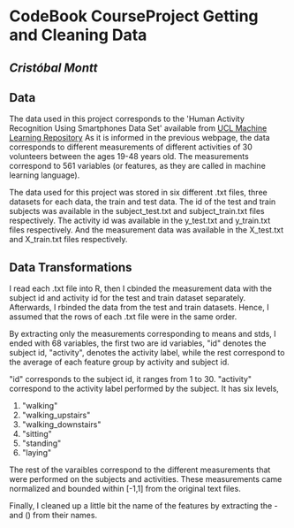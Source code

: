 # CodeBook CourseProject Getting and Cleaning Data 
## *Cristóbal Montt*

## Data

The data used in this project corresponds to the 'Human Activity Recognition
Using Smartphones Data Set' available from [UCL Machine Learning Repository](http://archive.ics.uci.edu/ml/datasets/Human+Activity+Recognition+Using+Smartphones)
As it is informed in the previous webpage, the data corresponds to different
measurements of different activities of 30 volunteers between the ages 19-48 years old.
The measurements correspond to 561 variables (or features, as they are called in machine learning
language). 

The data used for this project was stored in six different .txt files, three datasets
for each data, the train and test data.
The id of the test and train subjects was available in the subject_test.txt and subject_train.txt files
respectively.
The activity id was available in the y_test.txt and y_train.txt files respectively.
And the measurement data was available in the X_test.txt and X_train.txt files respectively.

## Data Transformations

I read each .txt file into R, then I cbinded the measurement data with the subject id and activity id 
for the test and train dataset separately. Afterwards, I rbinded the data from the test and train datasets. Hence,
I assumed that the rows of each .txt file were in the same order.

By extracting only the measurements corresponding to means and stds, I ended with 68 variables,
the first two are id variables, "id" denotes the subject id, "activity", denotes the activity label,
while the rest correspond to the average of each feature group by activity and subject id.

"id" corresponds to the subject id, it ranges from 1 to 30.
"activity" correspond to the activity label performed by the subject. It has six levels,

1. "walking" 
2. "walking_upstairs" 
3. "walking_downstairs"
4. "sitting"  
5. "standing"   
6. "laying"  

The rest of the varaibles correspond to the different measurements that were performed on the
subjects and activities. These measurements came normalized and bounded within [-1,1] from the original
text files.

Finally, I cleaned up a little bit the name of the features by extracting the - and () from their
names.

